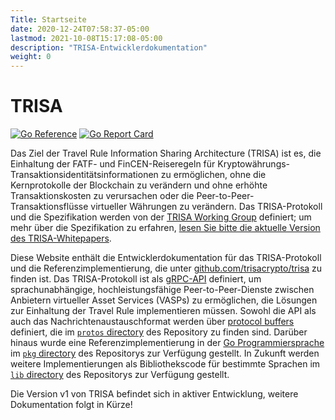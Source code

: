 ```yaml
---
Title: Startseite
date: 2020-12-24T07:58:37-05:00
lastmod: 2021-10-08T15:17:08-05:00
description: "TRISA-Entwicklerdokumentation"
weight: 0
---
```


# TRISA

[![Go Reference](https://pkg.go.dev/badge/github.com/trisacrypto/testnet/pkg.svg)](https://pkg.go.dev/github.com/trisacrypto/testnet/pkg)
[![Go Report Card](https://goreportcard.com/badge/github.com/trisacrypto/trisa)](https://goreportcard.com/report/github.com/trisacrypto/trisa)

Das Ziel der Travel Rule Information Sharing Architecture (TRISA) ist es, die Einhaltung der FATF- und FinCEN-Reiseregeln für Kryptowährungs-Transaktionsidentitätsinformationen zu ermöglichen, ohne die Kernprotokolle der Blockchain zu verändern und ohne erhöhte Transaktionskosten zu verursachen oder die Peer-to-Peer-Transaktionsflüsse virtueller Währungen zu verändern. Das TRISA-Protokoll und die Spezifikation werden von der [TRISA Working Group](https://trisa.io) definiert; um mehr über die Spezifikation zu erfahren, [lesen Sie bitte die aktuelle Version des TRISA-Whitepapers](https://trisa.io/trisa-whitepaper/).

Diese Website enthält die Entwicklerdokumentation für das TRISA-Protokoll und die Referenzimplementierung, die unter [github.com/trisacrypto/trisa](https://github.com/trisacrypto/trisa) zu finden ist. Das TRISA-Protokoll ist als [gRPC-API](https://grpc.io/) definiert, um sprachunabhängige, hochleistungsfähige Peer-to-Peer-Dienste zwischen Anbietern virtueller Asset Services (VASPs) zu ermöglichen, die Lösungen zur Einhaltung der Travel Rule implementieren müssen. Sowohl die API als auch das Nachrichtenaustauschformat werden über [protocol buffers](https://developers.google.com/protocol-buffers) definiert, die im [`protos` directory](https://github.com/trisacrypto/trisa/tree/main/proto) des Repository zu finden sind. Darüber hinaus wurde eine Referenzimplementierung in der [Go Programmiersprache](https://golang.org/) im [`pkg` directory](https://github.com/trisacrypto/trisa/tree/main/proto) des Repositorys zur Verfügung gestellt. In Zukunft werden weitere Implementierungen als Bibliothekscode für bestimmte Sprachen im [`lib` directory](https://github.com/trisacrypto/trisa/tree/main/lib) des Repositorys zur Verfügung gestellt.

Die Version v1 von TRISA befindet sich in aktiver Entwicklung, weitere Dokumentation folgt in Kürze!

